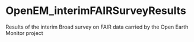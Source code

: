 # OpenEM_interimFAIRSurveyResults
Results of the interim Broad survey on FAIR data carried by the Open Earth Monitor project
